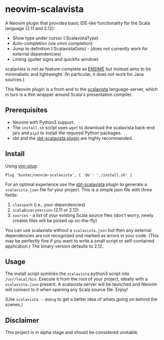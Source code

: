 # neovim-scalavista

A Neovim plugin that provides basic IDE-like functionality for the Scala language (2.11 and 2.12):

* Show type under cursor (:ScalavistaType)
* Auto-completion (via omni completion)
* Jump to definition (:ScalavistaGoto) - (does not currently work for external dependencies)
* Linting (gutter signs and quickfix window)

scalavista is not as feature-complete as [ENSIME](https://github.com/ensime) but instead aims to be minimalistic and lightweight. (In particular, it does not work for Java sources.)

This Neovim plugin is a front-end to the [scalavista](https://github.com/buntec/scalavista) language-server, which in turn is a thin wrapper around Scala's presentation compiler.

## Prerequisites

* Neovim with Python3 support.
* The `install.sh` script uses `wget` to download the scalavista back-end jars 
and `pip3` to install the required Python packages.
* sbt and the [sbt-scalavista plugin](https://github.com/buntec/sbt-scalavista) are highly recommended. 

## Install

Using [vim-plug](https://github.com/junegunn/vim-plug):

```
Plug 'buntec/neovim-scalavista', { 'do': './install.sh' }
```

For an optimal experience use the [sbt-scalavista](https://github.com/buntec/sbt-scalavista) plugin 
to generate a `scalavista.json` file for your project. This is a simple json file with three fields:

1. `classpath` (i.e., your dependencies)
1. `scalaBinaryVersion` (2.11 or 2.12)
1. `sources` - a list of your existing Scala source files (don't worry, newly creates files will be picked up on-the-fly)

You can use scalavista without a `scalavista.json` but then any external dependencies are 
not recognized and marked as errors in your code. (This may be perfectly fine if you want to 
write a small script or self-contained application.) The binary version defaults to 2.12.

## Usage

The install script symlinks the `scalavista` python3 script into `/usr/local/bin`. 
Execute it from the root of your project, ideally with a `scalavista.json` present. 
A scalavista server will be launched and Neovim will connect to it when opening any Scala
source file. Enjoy!

(Use `scalavista --debug` to get a better idea of whats going on behind the scenes.)

## Disclaimer

This project is in alpha stage and should be considered unstable. 
